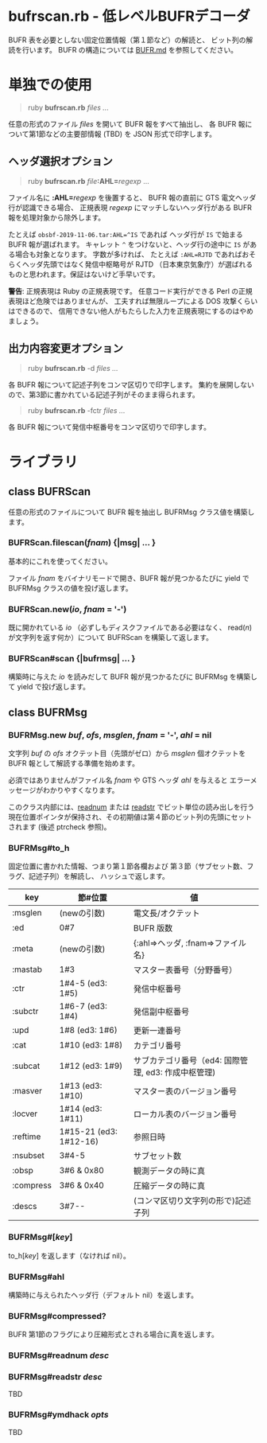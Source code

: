 # bufrscan.rb - 低レベルBUFRデコーダ

BUFR 表を必要としない固定位置情報（第１節など）の解読と、
ビット列の解読を行います。
BUFR の構造については [BUFR.md](BUFR.md) を参照してください。

# 単独での使用

> ruby **bufrscan.rb** _files ..._

任意の形式のファイル _files_ を開いて BUFR 報をすべて抽出し、
各 BUFR 報について第1節などの主要部情報 (TBD) を JSON 形式で印字します。

## ヘッダ選択オプション

> ruby **bufrscan.rb** _file_**:AHL=**_regexp_ ...

ファイル名に **:AHL=**_regexp_ を後置すると、
BUFR 報の直前に GTS 電文ヘッダ行が認識できる場合、
正規表現 _regexp_ にマッチしないヘッダ行がある BUFR 報を処理対象から除外します。

たとえば `obsbf-2019-11-06.tar:AHL=^IS` であれば
ヘッダ行が `IS` で始まる BUFR 報が選ばれます。
キャレット `^` をつけないと、ヘッダ行の途中に `IS` がある場合も対象となります。
字数が多ければ、
たとえば `:AHL=RJTD` であればおそらくヘッダ先頭ではなく発信中枢略号が
RJTD （日本東京気象庁）が選ばれるものと思われます。保証はないけど手早いです。

**警告**: 正規表現は Ruby の正規表現です。
任意コード実行ができる Perl の正規表現ほど危険ではありませんが、
工夫すれば無限ループによる DOS 攻撃くらいはできるので、
信用できない他人がもたらした入力を正規表現にするのはやめましょう。

## 出力内容変更オプション

> ruby **bufrscan.rb** -d _files ..._

各 BUFR 報について記述子列をコンマ区切りで印字します。
集約を展開しないので、第3節に書かれている記述子列がそのまま得られます。

> ruby **bufrscan.rb** -fctr _files ..._

各 BUFR 報について発信中枢番号をコンマ区切りで印字します。


# ライブラリ

## class BUFRScan 

任意の形式のファイルについて BUFR 報を抽出し BUFRMsg クラス値を構築します。

### BUFRScan.filescan(_fnam_) {|msg| ... }

基本的にこれを使ってください。

ファイル _fnam_ をバイナリモードで開き、BUFR 報が見つかるたびに
yield で BUFRMsg クラスの値を投げ返します。

### BUFRScan.new(_io_, _fnam_ = '-')

既に開かれている _io_ （必ずしもディスクファイルである必要はなく、
read(_n_) が文字列を返す何か）について BUFRScan を構築して返します。

### BUFRScan#scan {|bufrmsg| ... }

構築時に与えた _io_ を読みだして BUFR 報が見つかるたびに
BUFRMsg を構築して yield で投げ返します。


## class BUFRMsg

### BUFRMsg.new _buf_, _ofs_, _msglen_, _fnam_ = '-', _ahl_ = nil

文字列 _buf_ の _ofs_ オクテット目（先頭がゼロ）から
_msglen_ 個オクテットを BUFR 報として解読する準備を始めます。

必須ではありませんがファイル名 _fnam_ や GTS ヘッダ _ahl_ を与えると
エラーメッセージがわかりやすくなります。

このクラス内部には、[readnum](#bufrmsgreadnum-desc) または [readstr](#bufrmsgreadstr-desc) でビット単位の読み出しを行う
現在位置ポインタが保持され、その初期値は第４節のビット列の先頭にセットされます
(後述 ptrcheck 参照)。

### BUFRMsg#to_h

固定位置に書かれた情報、つまり第１節各欄および
第３節（サブセット数、フラグ、記述子列）を解読し、
ハッシュで返します。

|key		|節#位置	|値|
|---|----|--|
|:msglen	|(newの引数)	|電文長/オクテット|
|:ed		|0#7		|BUFR 版数|
|:meta		|(newの引数)	|{:ahl=>ヘッダ, :fnam=>ファイル名}|
|:mastab	|1#3		|マスター表番号（分野番号）|
|:ctr		|1#4-5 (ed3: 1#5) |発信中枢番号|
|:subctr	|1#6-7 (ed3: 1#4) |発信副中枢番号|
|:upd		|1#8 (ed3: 1#6)	|更新一連番号|
|:cat		|1#10 (ed3: 1#8) |カテゴリ番号|
|:subcat	|1#12 (ed3: 1#9) |サブカテゴリ番号（ed4: 国際管理, ed3: 作成中枢管理)|
|:masver	|1#13 (ed3: 1#10) |マスター表のバージョン番号|
|:locver	|1#14 (ed3: 1#11) |ローカル表のバージョン番号|
|:reftime	|1#15-21 (ed3: 1#12-16)|参照日時|
|:nsubset	|3#4-5	|サブセット数|
|:obsp		|3#6 & 0x80	|観測データの時に真|
|:compress	|3#6 & 0x40	|圧縮データの時に真|
|:descs		|3#7--	|(コンマ区切り文字列の形で)記述子列|

### BUFRMsg#[_key_]

to_h[_key_] を返します（なければ nil）。

### BUFRMsg#ahl

構築時に与えられたヘッダ行（デフォルト nil）を返します。

### BUFRMsg#compressed?

BUFR 第1節のフラグにより圧縮形式とされる場合に真を返します。

### BUFRMsg#readnum _desc_



### BUFRMsg#readstr _desc_

TBD

### BUFRMsg#ymdhack _opts_

TBD
